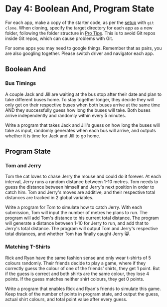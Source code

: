 # Day 4: Boolean And, Program State

For each app, make a copy of the starter code, as per the [setup](https://swe101.rocketacademy.co/4-getting-started-with-code/4-2-our-first-program#setup) with `git clone`. When cloning, specify the target directory for each app as a new folder, following the folder structure in [Pro Tips](../course-logistics/pro-tips.md#organising-folders-for-swe101). This is to avoid Git repos inside Git repos, which can cause problems with Git.

For some apps you may need to google things. Remember that as pairs, you are also googling together. Please switch driver and navigator each app.

## Boolean And

### Bus Timings

A couple Jack and Jill are waiting at the bus stop after their date and plan to take different buses home. To stay together longer, they decide they will only get on their respective buses when both buses arrive at the same time AND they successfully guess how long the buses will take. Both buses arrive independently and randomly within every 5 minutes. 

Write a program that takes Jack and Jill's guess on how long the buses will take as input, randomly generates when each bus will arrive, and outputs whether it is time for Jack and Jill to go home.

## Program State

### Tom and Jerry

Tom the cat loves to chase Jerry the mouse and could do it forever. At each interval, Jerry runs a random distance between 1-10 metres. Tom needs to guess the distance between himself and Jerry's next position in order to catch him. Tom and Jerry's moves are additive, and their respective total distances are tracked in 2 global variables. 

Write a program for Tom to simulate how to catch Jerry. With each submission, Tom will input the number of metres he plans to run. The program will add Tom's distance to his current total distance. The program will generate a distance between 1-10 for Jerry to run, and add that to Jerry's total distance. The program will output Tom and Jerry's respective total distances, and whether Tom has finally caught Jerry 😸.

### Matching T-Shirts

Rick and Ryan have the same fashion sense and only wear t-shirts of 5 colours randomly. Their friends decide to play a game, where if they correctly guess the colour of one of the friends' shirts, they get 1 point. But if the guess is correct and both shirts are the same colour, they lose 4 points. If the guess matches neither shirt colours, they get 0 points.

Write a program that enables Rick and Ryan's friends to simulate this game. Keep track of the number of points in program state, and output the guess, actual shirt colours, and total point value after every guess.

